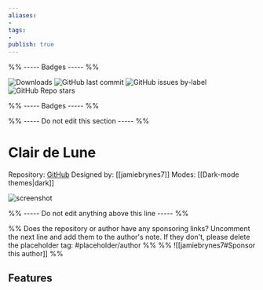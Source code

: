 ```yaml
---
aliases:
- 
tags: 
- 
publish: true
---
```


%% ----- Badges ----- %%

![Downloads](https://img.shields.io/badge/downloads-4788-573E7A?style=for-the-badge&logo=)
![GitHub last commit](https://img.shields.io/github/last-commit/jamiebrynes7/clair-de-lune-obsidian-theme?color=573E7A&label=last%20update&logo=github&style=for-the-badge)
![GitHub issues by-label](https://img.shields.io/github/issues/jamiebrynes7/clair-de-lune-obsidian-theme/help%20wanted?color=573E7A&logo=github&style=for-the-badge) 
![GitHub Repo stars](https://img.shields.io/github/stars/jamiebrynes7/clair-de-lune-obsidian-theme?color=573E7A&logo=github&style=for-the-badge)

%% ----- Badges ----- %%

%% ----- Do not edit this section ----- %%

# Clair de Lune

Repository: [GitHub](https://github.com/jamiebrynes7/clair-de-lune-obsidian-theme)
Designed by: [[jamiebrynes7]]
Modes: [[Dark-mode themes|dark]]



![screenshot](https://github.com/jamiebrynes7/clair-de-lune-obsidian-theme/raw/master/assets/screenshot.png)

%% ----- Do not edit anything above this line ----- %% 

%% Does the repository or author have any sponsoring links? Uncomment the next line and add them to the author's note. If they don't, please delete the placeholder tag: #placeholder/author %%
%% ![[jamiebrynes7#Sponsor this author]] %%


## Features


